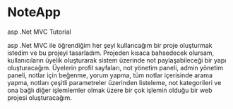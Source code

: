 # NoteApp
asp .Net MVC Tutorial

asp .Net MVC ile öğrendiğim her şeyi kullancağım bir proje oluşturmak istedim ve bu projeyi tasarladım. Projeden kısaca bahsedecek olursam,
kullanıcıların üyelik oluşturarak sistem üzerinde not paylaşabileceği bir yapı oluşturacağım. Üyelerin profil sayfaları, not yönetim paneli,
admin yönetim paneli, notlar için beğenme, yorum yapma, tüm notlar içerisinde arama yapma, notları çeşitli parametreler üzerinden listeleme,
not kategorileri ve ona bağlı diğer işlemlemler olmak üzere bir çok işlemin olduğu bir web projesi oluşturacağım.

